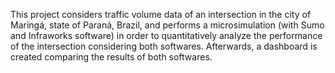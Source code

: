 This project considers traffic volume data of an intersection in the city of Maringá, state of Paraná, Brazil, and performs a microsimulation (with Sumo and Infraworks software) in order to quantitatively analyze the performance of the intersection considering both softwares. Afterwards, a dashboard is created comparing the results of both softwares.